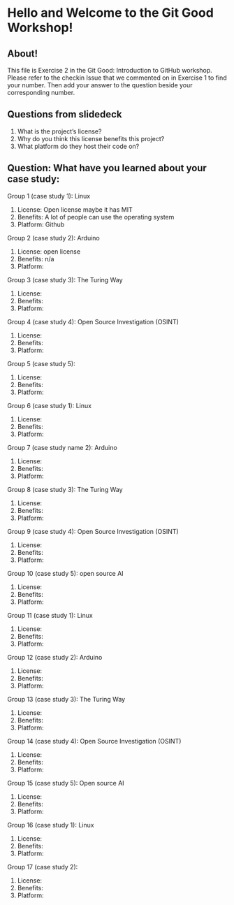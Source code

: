 # Hello and Welcome to the Git Good Workshop! 

## About! 

This file is Exercise 2 in the Git Good: Introduction to GitHub workshop. 
Please refer to the checkin Issue that we commented on in Exercise 1 to find your number. Then add your answer to the question beside your corresponding number.

## Questions from slidedeck
1. What is the project’s license?
2. Why do you think this license benefits this project?
3. What platform do they host their code on?

## Question: What have you learned about your case study:

Group 1 (case study 1): Linux
1. License: Open license maybe it has MIT
2. Benefits: A lot of people can use the operating system
3. Platform: Github

Group 2 (case study 2): Arduino
1. License: open license 
2. Benefits: n/a
3. Platform: 

Group 3 (case study 3): The Turing Way
1. License: 
2. Benefits:
3. Platform: 

Group 4 (case study 4): Open Source Investigation (OSINT)
1. License: 
2. Benefits:
3. Platform: 

Group 5 (case study 5): 
1. License: 
2. Benefits:
4. Platform:


Group 6 (case study 1): Linux
1. License: 
2. Benefits:
3. Platform: 

Group 7 (case study name 2): Arduino
1. License: 
2. Benefits:
3. Platform: 

Group 8 (case study 3): The Turing Way
1. License: 
2. Benefits:
3. Platform: 

Group 9 (case study 4): Open Source Investigation (OSINT)
1. License: 
2. Benefits:
3. Platform: 

Group 10 (case study 5): open source AI
1. License: 
2. Benefits:
3. Platform: 

Group 11 (case study 1): Linux
1. License: 
2. Benefits: 
3. Platform: 

Group 12 (case study 2): Arduino
1. License: 
2. Benefits:
3. Platform: 

Group 13 (case study 3): The Turing Way
1. License: 
2. Benefits:
3. Platform: 

Group 14 (case study 4): Open Source Investigation (OSINT)
1. License: 
2. Benefits:
3. Platform: 

Group 15 (case study 5): Open source AI
1. License: 
2. Benefits:
3. Platform: 

Group 16 (case study 1): Linux
1. License: 
2. Benefits:
3. Platform: 

Group 17 (case study 2): 
1. License: 
2. Benefits:
3. Platform: 


